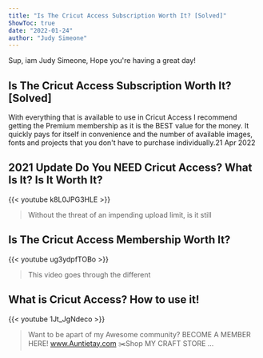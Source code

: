 ```yaml
---
title: "Is The Cricut Access Subscription Worth It? [Solved]"
ShowToc: true 
date: "2022-01-24"
author: "Judy Simeone" 
---
```


Sup, iam Judy Simeone, Hope you're having a great day!
## Is The Cricut Access Subscription Worth It? [Solved]
 With everything that is available to use in Cricut Access I recommend getting the Premium membership as it is the BEST value for the money. It quickly pays for itself in convenience and the number of available images, fonts and projects that you don't have to purchase individually.21 Apr 2022

## 2021 Update Do You NEED Cricut Access? What Is It? Is It Worth It?
{{< youtube k8L0JPG3HLE >}}
>Without the threat of an impending upload limit, is it still 

## Is The Cricut Access Membership Worth It?
{{< youtube ug3ydpfTOBo >}}
>This video goes through the different 

## What is Cricut Access? How to use it!
{{< youtube 1Jt_JgNdeco >}}
>Want to be apart of my Awesome community? BECOME A MEMBER HERE! www.Auntietay.com ✂️Shop MY CRAFT STORE ...

